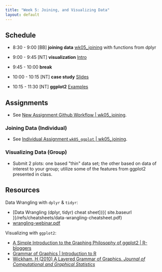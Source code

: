 ```yaml
---
title: "Week 5: Joining, and Visualizing Data"
layout: default
---
```


## Schedule

- 8:30 - 9:00 [BB] **joining data** [wk05_joining](../wk05_joining.html) with functions from dplyr

- 9:00 - 9:45 [NT] **visualization** [Intro](visualization.pdf) 

- 9:45 - 10:00 **break**

- 10:00 - 10:15 [NT] **case study** [Slides](Visualization2.pdf)
- 10:15 - 11:30 [NT] **ggplot2** [Examples](ggplot.html)

## Assignments

- See [New Assignment Github Workflow \| wk05_joining](../wk05_joining.html#new-assignment-github-workflow).

### Joining Data (Individual)

- See [Individual Assignment `wk05_ggplot` \| wk05_joining](../wk05_joining.html#individual-assignment-wk05_ggplot).

### Visualizing Data (Group)

- Submit 2 plots: one based "thin" data set; the other based on data of interest to your group; utilize some of the features from ggplot2 presented in class.

## Resources

Data Wrangling with `dplyr` & `tidyr`:

- [Data Wrangling (dplyr, tidyr) cheat sheet]({{ site.baseurl }}/refs/cheatsheets/data-wrangling-cheatsheet.pdf)
- [wrangling-webinar.pdf](wrangling-webinar.pdf)

Visualizing with `ggplot2`:

- [A Simple Introduction to the Graphing Philosophy of ggplot2 \| R-bloggers](http://www.r-bloggers.com/a-simple-introduction-to-the-graphing-philosophy-of-ggplot2/)
- [Grammar of Graphics \| Introduction to R](https://ramnathv.github.io/pycon2014-r/visualize/ggplot2.html)
- [Wickham, H (2010) A Layered Grammar of Graphics. _Journal of Computational and Graphical Statistics_](http://ucsb-bren.github.io/env-info/refs/lit/Wickham%20-%202010%20-%20A%20Layered%20Grammar%20of%20Graphics.pdf)

